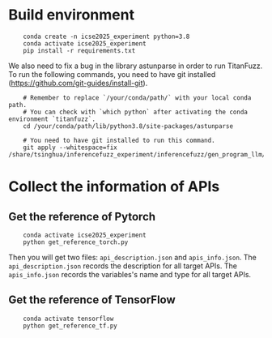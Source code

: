 # Build environment
```
    conda create -n icse2025_experiment python=3.8
    conda activate icse2025_experiment
    pip install -r requirements.txt
```

We also need to fix a bug in the library astunparse in order to run TitanFuzz. To run the following commands, you need to have git installed (https://github.com/git-guides/install-git).
```
    # Remember to replace `/your/conda/path/` with your local conda path.
    # You can check with `which python` after activating the conda environment `titanfuzz`.
    cd /your/conda/path/lib/python3.8/site-packages/astunparse

    # You need to have git installed to run this command.
    git apply --whitespace=fix /share/tsinghua/inferencefuzz_experiment/inferencefuzz/gen_program_llm/unparser.patch
```

# Collect the information of APIs
## Get the reference of Pytorch
```
    conda activate icse2025_experiment
    python get_reference_torch.py
```
Then you will get two files: `api_description.json` and `apis_info.json`. 
The `api_description.json` records the description for all target APIs.
The `apis_info.json` records the variables's name and type for all target APIs.

## Get the reference of TensorFlow
```
    conda activate tensorflow
    python get_reference_tf.py
```